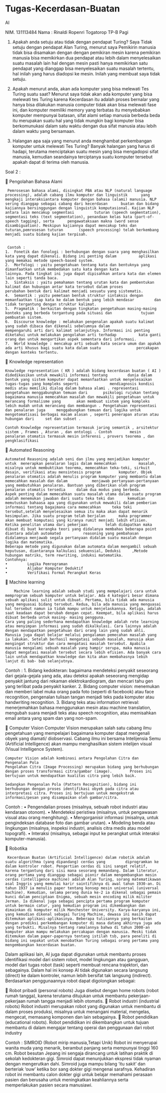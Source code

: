 # Tugas-Kecerdasan-Buatan
AI

NIM. 131113484
Nama : Rinaldi Ropenri Togatorop
TP-B Pagi
1.	Apakah anda setuju atau tidak dengan pendapat Turing?
    Saya Tidak setuju dengan pendapat Alan Turing, menurut saya Pemikirin manusia tidak bisa disamakan dengan dengan pemikiran     mesin karena pemikiran manusia bisa memikirkan dua pendapat atau lebih dalam menyelesaikan suatu masalah lain hal dengan      mesin pasti hanya memikirkan satu pendapat yang dianggap bisa menyelesaikan suatu masalah tertentu, hal inilah yang harus     diadopsi ke mesin. Inilah yang membuat saya tidak setuju.

2.	Apakah menurut anda, akan ada komputer yang bisa melewati Tes Turing suatu saat?
    Menurut saya tidak akan ada komputer yang bisa melewati tes Turing karena Kecerdasan itu adalah proses bernalar yang hanya     bisa dilakukan manusia computer tidak akan bisa melewati fase ini, dan komputer memiliki memory yang terbatas itu             menyebabkan komputer mempunyai batasan, sifat alami setiap manusia berbeda beda itu merupakan suatu hal yang tidak mungkin     bagi komputer bisa berkomunukasi dalam satu waktu dengan dua sifat manusia atau lebih dalam waktu yang bersamaan.

3.	Halangan apa saja yang menurut anda menghambat perkembangan komputer untuk melewati Tes Turing?
    Banyak halangan yang harus di hadapi, terutama menciptakan suatu mesin yang bisa mengadopsi sifat manusia, kemudian           seandainya terciptanya suatu komputer tersebut apakah dapat di terima oleh manusia.



Soal 2 : 

	Pengolahan Bahasa Alami

     Pemrosesan bahasa alami, disingkat PBA atau NLP (natural language processing), adalah cabang ilmu komputer dan linguistik      yang mengkaji interaksiantara komputer dengan bahasa (alami) manusia. NLP sering dianggap sebagai cabang dari kecerdasan      buatan dan bidang kajiannya bersinggungan dengan linguistik komputasional. Kajian NLP antara lain mencakup segmentasi         tuturan (speech segmentation), segmentasi teks (text segmentation), penandaan kelas kata (part-of-speech tagging), serta      pengawataksaan makna (word sense disambiguation). Meskipun kajiannya dapat mencakup teks dan tuturan,pemrosesan tuturan       (speech processing) telah berkembang menjadi suatu bidang kajian terpisah.


     Contoh :
    1.	Fonetik dan fonologi : berhubungan dengan suara yang menghasilkan kata yang dapat dikenali. Bidang ini penting dalam          aplikasi yang memakai metode speech-based system. 
    2.	Morfologi : yaitu pengetahuan tentang kata dan bentuknya yang dimanfaatkan untuk membedakan satu kata dengan kata             lainnya. Pada tingkat ini juga dapat dipisahkan antara kata dan elemen lain seperti tanda baca.
    3.	Sintaksis : yaitu pemahaman tentang urutan kata dan pembentukan kalimat dan hubungan antar kata tersebut dalam proses         perubahan bentuk dari kalimat menjadi sesuatu yang sistematis.
    4.	Semantik : yaitu pemetaan bentuk struktur sintaksis dengan memanfaatkan tiap kata ke dalam bentuk yang lebih mendasar         dan tidak tergantung dengan struktur kalimat.
    5.	Pragmatik : berkaitan dengan tingkatan pengetahuan masing-masing konteks yang berbeda tergantung pada situasi dan             tujuan pembuatan sistem.
    6.	Discourse knowledge : melakukan pengenalan apakah suatu kalimat yang sudah dibaca dan dikenali sebelumnya dalam               mempengaruhi arti dari kalimat selanjutnya. Informasi ini penting diketahui untuk melakukan pengolahan arti terhadap          kata ganti orang dan untuk mengartikan aspek sementara dari informasi.
    7.	World knowledge : mencakup arti sebuah kata secara umum dan apakah ada arti khusus bagi suatu kata dalam suatu                percakapan dengan konteks tertentu.


	Knowledge representation 

    Knowledge representation ( KR ) adalah bidang kecerdasan buatan ( AI ) didedikasikan untuk mewakili informasi tentang         dunia dalam bentuk yang sistem komputer dapat memanfaatkan untuk menyelesaikan tugas-tugas yang kompleks seperti              mendiagnosis kondisi medis atau memiliki dialog dalam bahasa alami . representasi pengetahuan menggabungkan temuan dari       psikologi rujukan tentang bagaimana manusia memecahkan masalah dan mewakili pengetahuan untuk merancang formalisme yang       akan membuat sistem yang kompleks lebih mudah untuk merancang dan membangun . Pengetahuan representasi dan penalaran juga     menggabungkan temuan dari logika untuk mengotomatisasi berbagai macam alasan , seperti penerapan aturan atau hubungan dari     set dan subset .

    Contoh Knowledge representation termasuk jaring semantik , arsitektur sistem , Frames , Aturan , dan ontologi . Contoh        mesin penalaran otomatis termasuk mesin inferensi , provers teorema , dan pengklasifikasi 




	Automated Reasoning

    Automated Reasoning adalah seni dan ilmu yang menjadikan komputer untuk  menerapkan penalaran logis dalam memecahkan          masalah, misalnya untuk membuktikan teorema, memecahkan teka-teki, sirkuit desain, verifikasi atau mensintesis program        komputer. Objek penalaran otomatis adalah menulis program komputer yang membantu dalam memecahkan masalah dan dalam           menjawab pertanyaan-pertanyaan yang membutuhkan penalaran. Bantuan yang diberikan oleh program penalaran otomatis tersedia     dalam dua modus yang berbeda.
    Aspek penting dalam memecahkan suatu masalah utama dalam suatu program adalah menemukan jawaban dari suatu teka teki dan      kemudian memutuskan bahaasa apa yang digunakan untuk mewakili dalam pemberian informasi tentang bagaimana cara memecahkan     teka teki tersebut,setelah menyelesaikan semua itu maka akan dapat menarik kesimpulan. Jika suatu program telah berjalan      maka programmer akan membuat komputasi yang kiranya rumit menjadi lebih efisien. Ketika penelitan utama dari pekerjaan        telah didapatkan maka dibuat di buat kerangka teori yang didalanya membahas beberapa point diantara adalah automated          reasoning yang pembahasan didalamnya menjawab segala pertanyaan didalam suatu masalah dengan logika dan matematika.
    Beberapa metode yang digunakan dalam automata dalam mengambil sebuah keputusan, diantaranya kalkulasi sekuensial, Deduksi     ,Metode hubungan matriks, term rewriting, induksi matematika.
    Contohnya:
    •         Logika Pemrograman       
    •         Aljabar Komputer Deduktif
    •         Verifikasi Formal Perangkat Keras





	Machine learning

        Machine learning adalah sebuah studi yang mempelajari cara untuk memprogram sebuah komputer untuk belajar. Ada 4 kategori besar dimana sebuah aplikasi sulit untuk dibuat. Pertama, bila tidak ada manusia yang menguasai bidang tersebut. Kedua, bila ada manusia yang menguasai hal tersebut namun ia tidak mampu untuk menjelaskannya. Ketiga, adalah saat keadaan dapat berubah dengan cepat. Keempat, bila aplikasi harus dibuat berbeda untuk masing- masing pengguna.
    Cara yang paling sederhana mendapatkan knowledge adalah rote learning atau menyimpan informasi yang sudah dikalkulasi. Cara lainnya adalah dengan mendapatkan pengetahuan dari orang lain yang sudah ahli. Manusia juga dapat belajar melalui pengalaman pemecahan masalah yang ia lakukan. Setelah berhasil mengatasi sebuah masalah, manusia akan mengingat struktur dan cara mengatasi masalah tersebut. Apabila manusia mengalami sebuah masalah yang hampir serupa, maka manusia dapat mengatasi masalah tersebut secara lebih efisien. Ada banyak cara lain untuk mendapatkan knowledge dan kita akan membahasnya lebih lanjut di bab- bab selanjutnya.

Contoh :
    1. Bidang kedokteran: bagaimana mendeteksi penyakit seseorang dari gejala-gejala yang ada, atau deteksi apakah seseorang          mengidap penyakit jantung dari rekaman elektrokardiogram, dan mencari tahu gen yang terlibat pada penyakit kanker.
    2. Bidang computer vision: menemukan dan memberi label muka orang pada foto (seperti di facebook) atau face recognition,           pengenalan tulisan tangan menjadi teks pada komputer atau handwriting recognition.
    3. Bidang teks atau information retrieval: menerjemahkan bahasa menggunakan mesin atau machine translation, mengubah suara         menjadi teks atau speech recognition, atau memisahkan email antara yang spam dan yang non-spam.

	Computer Vision
  	    Computer Vision merupakan  salah satu cabang ilmu pengetahuan yang mempelajari bagaimana komputer dapat mengenali        obyek yang diamati/ diobservasi. Cabang ilmu ini bersama Intelijensia Semu (Artificial Intelligence) akan mampu               menghasilkan sistem intelijen visual (Visual Intelligence System).

    Computer Vision adalah kombinasi antara Pengolahan Citra dan Pengenalan Pola 
    Pengolahan Citra (Image Processing) merupakan bidang yang berhubungan dengan proses transformasi citra/gambar (image).        Proses ini bertujuan untuk mendapatkan kualitas citra yang lebih baik. 

    Sedangkan Pengenalan Pola (Pattern Recognition), bidang ini berhubungan dengan proses identifikasi obyek pada citra atau      interpretasi citra. Proses ini bertujuan untuk mengekstrak informasi/pesan yang disampaikan oleh gambar/citra.

Contoh : 
•	Pengendalian proses (misalnya, sebuah robot industri atau kendaraan otonom).
•	Mendeteksi peristiwa (misalnya, untuk pengawasan visual atau orang menghitung).
•	Mengorganisir informasi (misalnya, untuk pengindeksan database foto dan gambar urutan).
•	Modeling benda atau lingkungan (misalnya, inspeksi industri, analisis citra medis atau model topografi).
•	Interaksi (misalnya, sebagai input ke perangkat untuk interaksi komputer-manusia).

	Robotika

     Kecerdasan Buatan (Artificial Intelligence) dalam robotik adalah suatu algorithma (yang dipandang) cerdas yang         diprogramkan ke dalam kontroler robot. Pengertian cerdas di sini sangat relatif, karena tergantung dari sisi mana sesorang memandang. Dalam literatur, orang pertama yang dianggap sebagai pionir dalam mengembangkan mesin cerdas (intelligence machine) adalah Alan Turing, sorang matematikawan asal Inggris yang memulai karir saintifiknya di awal tahun 1930-an. Di tahun 1937 ia menulis paper tentang konsep mesin universal (universal machine). Kemudian, selama perang dunia ke-2 ia dikenal sebagai pemain kunci dalam penciptaan Enigma, sebuah mesin encoding milik militer Jerman. Ia dikenal juga sebagai pencipta pertama program komputer untuk bermain catur, yang kemudian program ini dikembangkan dan dimainkan di komputer milik Manchester University. Karya-karyanya ini, yang kemudian dikenal sebagai Turing Machine, dewasa ini masih dapat ditemukan aplikasi-aplikasinya. Beberapa tulisannya yang berkaitan dengan prediksi perkembangan komputer di masa datang akhirnya juga ada yang terbukti. Misalnya tentang ramalannya bahwa di tahun 2000-an komputer akan mampu melakukan percakapan dengan manusia. Meski tidak ditemukan dalam paper-papernya tentang istilah tsb, para peneliti di bidang ini sepakat untuk menobatkan Turing sebagai orang pertama yang mengembangkan kecerdasan buatan.

 Dalam aplikasi lain, AI juga dapat digunakan untuk membantu proses identifikasi model dari sistem robot, model lingkungan atau gangguan, model dari tugas robot (task) seperti membuat rencana trajektori, dan sebagainya. Dalam hal ini konsep AI tidak digunakan secara langsung (direct) ke dalam kontroler, namun lebih bersifat tak langsung (indirect).
 Berdasarkan penggunaannya robot dapat digolongkan sebagai:
 
    Robot pribadi (personal robots)
      Juga disebut dengan home robots (robot rumah tangga), karena terutama ditujukan untuk membantu pekerjaan-pekerjaan rumah tangga menjadi lebih otomatis. 
    Robot industri (industrial robots)
      Robot industri merupakan robot yang digunakan untuk membantu di dalam proses produksi, misalnya untuk menangani material, mengelas, mengecat, memasang komponen dan lain sebagainya.
    Robot pendidikan (educational robots).
      Robot pendidikan ini dikembangkan untuk tujuan membantu di dalam mengajar tentang operai dan penggunaan dari robot industry



Contoh :
 SIMROID (Robot mirip manusia,Tetapi Unik)
Robot ini menyerupai wanita muda yang menarik, berambut panjang serta mempunyai tinggi 160 cm. Robot besutan Jepang ini sengaja dirancang untuk latihan praktik di sekolah kedokteran gigi. Simroid dapat menunjukkan ekspresi tidak nyaman dengan mengerutkan dahi.
Simroid juga mampu bilang ‘itu sakit’ dan berteriak ‘ouw’ ketika bor sang dokter gigi mengenai sarafnya. Kehadiran robot ini membantu calon dokter gigi untuk belajar memahami perasaan pasien dan berusaha untuk meningkatkan keahliannya serta memperlakukan pasien secara manusiawi.


